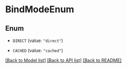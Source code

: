 # BindModeEnum

## Enum


* `DIRECT` (value: `"direct"`)

* `CACHED` (value: `"cached"`)


[[Back to Model list]](../README.md#documentation-for-models) [[Back to API list]](../README.md#documentation-for-api-endpoints) [[Back to README]](../README.md)


